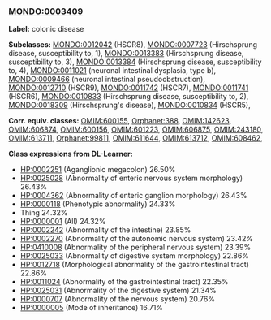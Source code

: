 
### [MONDO:0003409](http://purl.obolibrary.org/obo/MONDO_0003409)
**Label:** colonic disease

**Subclasses:** [MONDO:0012042](http://purl.obolibrary.org/obo/MONDO_0012042) (HSCR8), [MONDO:0007723](http://purl.obolibrary.org/obo/MONDO_0007723) (Hirschsprung disease, susceptibility to, 1), [MONDO:0013383](http://purl.obolibrary.org/obo/MONDO_0013383) (Hirschsprung disease, susceptibility to, 3), [MONDO:0013384](http://purl.obolibrary.org/obo/MONDO_0013384) (Hirschsprung disease, susceptibility to, 4), [MONDO:0011021](http://purl.obolibrary.org/obo/MONDO_0011021) (neuronal intestinal dysplasia, type b), [MONDO:0009466](http://purl.obolibrary.org/obo/MONDO_0009466) (neuronal intestinal pseudoobstruction), [MONDO:0012710](http://purl.obolibrary.org/obo/MONDO_0012710) (HSCR9), [MONDO:0011742](http://purl.obolibrary.org/obo/MONDO_0011742) (HSCR7), [MONDO:0011741](http://purl.obolibrary.org/obo/MONDO_0011741) (HSCR6), [MONDO:0010833](http://purl.obolibrary.org/obo/MONDO_0010833) (Hirschsprung disease, susceptibility to, 2), [MONDO:0018309](http://purl.obolibrary.org/obo/MONDO_0018309) (Hirschsprung's disease), [MONDO:0010834](http://purl.obolibrary.org/obo/MONDO_0010834) (HSCR5), 

**Corr. equiv. classes:** [OMIM:600155](http://purl.obolibrary.org/obo/OMIM_600155), [Orphanet:388](http://www.orpha.net/ORDO/Orphanet_388), [OMIM:142623](http://purl.obolibrary.org/obo/OMIM_142623), [OMIM:606874](http://purl.obolibrary.org/obo/OMIM_606874), [OMIM:600156](http://purl.obolibrary.org/obo/OMIM_600156), [OMIM:601223](http://purl.obolibrary.org/obo/OMIM_601223), [OMIM:606875](http://purl.obolibrary.org/obo/OMIM_606875), [OMIM:243180](http://purl.obolibrary.org/obo/OMIM_243180), [OMIM:613711](http://purl.obolibrary.org/obo/OMIM_613711), [Orphanet:99811](http://www.orpha.net/ORDO/Orphanet_99811), [OMIM:611644](http://purl.obolibrary.org/obo/OMIM_611644), [OMIM:613712](http://purl.obolibrary.org/obo/OMIM_613712), [OMIM:608462](http://purl.obolibrary.org/obo/OMIM_608462), 

**Class expressions from DL-Learner:**

- [HP:0002251](http://purl.obolibrary.org/obo/HP_0002251) (Aganglionic megacolon) 26.50%
- [HP:0025028](http://purl.obolibrary.org/obo/HP_0025028) (Abnormality of enteric nervous system morphology) 26.43%
- [HP:0004362](http://purl.obolibrary.org/obo/HP_0004362) (Abnormality of enteric ganglion morphology) 26.43%
- [HP:0000118](http://purl.obolibrary.org/obo/HP_0000118) (Phenotypic abnormality) 24.33%
- Thing 24.32%
- [HP:0000001](http://purl.obolibrary.org/obo/HP_0000001) (All) 24.32%
- [HP:0002242](http://purl.obolibrary.org/obo/HP_0002242) (Abnormality of the intestine) 23.85%
- [HP:0002270](http://purl.obolibrary.org/obo/HP_0002270) (Abnormality of the autonomic nervous system) 23.42%
- [HP:0410008](http://purl.obolibrary.org/obo/HP_0410008) (Abnormality of the peripheral nervous system) 23.39%
- [HP:0025033](http://purl.obolibrary.org/obo/HP_0025033) (Abnormality of digestive system morphology) 22.86%
- [HP:0012718](http://purl.obolibrary.org/obo/HP_0012718) (Morphological abnormality of the gastrointestinal tract) 22.86%
- [HP:0011024](http://purl.obolibrary.org/obo/HP_0011024) (Abnormality of the gastrointestinal tract) 22.35%
- [HP:0025031](http://purl.obolibrary.org/obo/HP_0025031) (Abnormality of the digestive system) 21.34%
- [HP:0000707](http://purl.obolibrary.org/obo/HP_0000707) (Abnormality of the nervous system) 20.76%
- [HP:0000005](http://purl.obolibrary.org/obo/HP_0000005) (Mode of inheritance) 16.71%


